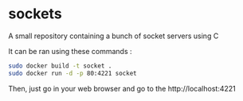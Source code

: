 # sockets
A small repository containing a bunch of socket servers using C

It can be ran using these commands :
```bash
sudo docker build -t socket .
sudo docker run -d -p 80:4221 socket
```

Then, just go in your web browser and go to the http://localhost:4221